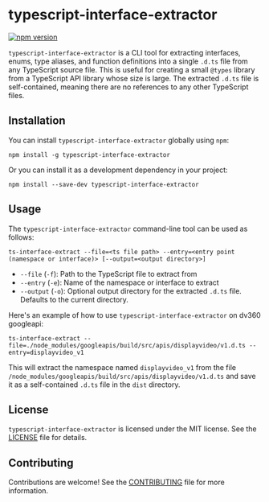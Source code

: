# typescript-interface-extractor

[![npm version](https://badge.fury.io/js/typescript-interface-extractor.svg)](https://badge.fury.io/js/typescript-interface-extractor)

`typescript-interface-extractor` is a CLI tool for extracting interfaces, enums, type aliases, and function definitions into a single `.d.ts` file from any TypeScript source file. This is useful for creating a small `@types` library from a TypeScript API library whose size is large. The extracted `.d.ts` file is self-contained, meaning there are no references to any other TypeScript files.

## Installation

You can install `typescript-interface-extractor` globally using `npm`:

```
npm install -g typescript-interface-extractor
```

Or you can install it as a development dependency in your project:

```
npm install --save-dev typescript-interface-extractor
```

## Usage

The `typescript-interface-extractor` command-line tool can be used as follows:

```
ts-interface-extract --file=<ts file path> --entry=<entry point (namespace or interface)> [--output=<output directory>]
```


- `--file` (`-f`): Path to the TypeScript file to extract from
- `--entry` (`-e`): Name of the namespace or interface to extract
- `--output` (`-o`): Optional output directory for the extracted `.d.ts` file. Defaults to the current directory.

Here's an example of how to use `typescript-interface-extractor` on dv360 googleapi:

```
ts-interface-extract --file=./node_modules/googleapis/build/src/apis/displayvideo/v1.d.ts --entry=displayvideo_v1
```


This will extract the namespace named `displayvideo_v1` from the file `/node_modules/googleapis/build/src/apis/displayvideo/v1.d.ts` and save it as a self-contained `.d.ts` file in the `dist` directory.

## License

`typescript-interface-extractor` is licensed under the MIT license. See the [LICENSE](LICENSE) file for details.

## Contributing

Contributions are welcome! See the [CONTRIBUTING](CONTRIBUTING.md) file for more information.
